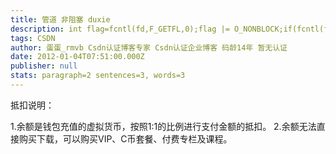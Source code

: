 ```yaml
---
title: 管道 非阻塞 duxie
description: int flag=fcntl(fd,F_GETFL,0);flag |= O_NONBLOCK;if(fcntl(fd,F_SETFL,flag) < 0){   perror("fcntl");   exit(1);}
tags: CSDN
author: 蛋蛋_rmvb Csdn认证博客专家 Csdn认证企业博客 码龄14年 暂无认证
date: 2012-01-04T07:51:00.000Z
publisher: null
stats: paragraph=2 sentences=3, words=3
---
```

抵扣说明：

1.余额是钱包充值的虚拟货币，按照1:1的比例进行支付金额的抵扣。
2.余额无法直接购买下载，可以购买VIP、C币套餐、付费专栏及课程。
